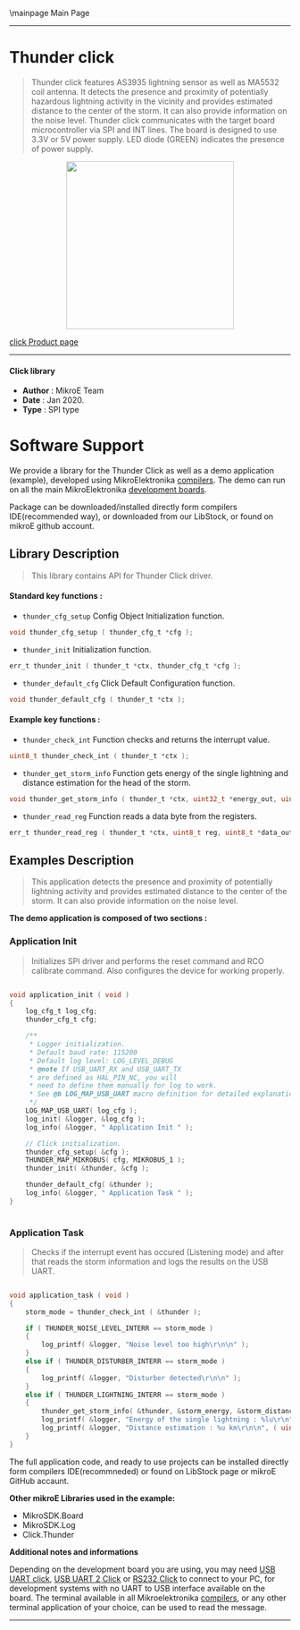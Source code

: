 \mainpage Main Page

---
# Thunder click

> Thunder click features AS3935 lightning sensor as well as MA5532 coil antenna. It detects the presence and proximity of potentially hazardous lightning activity in the vicinity and provides estimated distance to the center of the storm. It can also provide information on the noise level. Thunder click communicates with the target board microcontroller via SPI and INT lines. The board is designed to use 3.3V or 5V power supply. LED diode (GREEN) indicates the presence of power supply.

<p align="center">
  <img src="https://download.mikroe.com/images/click_for_ide/thunder_click.png" height=300px>
</p>


[click Product page](https://www.mikroe.com/thunder-click)

---


#### Click library 

- **Author**        : MikroE Team
- **Date**          : Jan 2020.
- **Type**          : SPI type


# Software Support

We provide a library for the Thunder Click 
as well as a demo application (example), developed using MikroElektronika 
[compilers](https://shop.mikroe.com/compilers). 
The demo can run on all the main MikroElektronika [development boards](https://shop.mikroe.com/development-boards).

Package can be downloaded/installed directly form compilers IDE(recommended way), or downloaded from our LibStock, or found on mikroE github account. 

## Library Description

> This library contains API for Thunder Click driver.

#### Standard key functions :

- `thunder_cfg_setup` Config Object Initialization function.
```c
void thunder_cfg_setup ( thunder_cfg_t *cfg ); 
```

- `thunder_init` Initialization function.
```c
err_t thunder_init ( thunder_t *ctx, thunder_cfg_t *cfg );
```

- `thunder_default_cfg` Click Default Configuration function.
```c
void thunder_default_cfg ( thunder_t *ctx );
```

#### Example key functions :

- `thunder_check_int` Function checks and returns the interrupt value.
```c
uint8_t thunder_check_int ( thunder_t *ctx );
```

- `thunder_get_storm_info` Function gets energy of the single lightning and distance estimation for the head of the storm.
```c
void thunder_get_storm_info ( thunder_t *ctx, uint32_t *energy_out, uint8_t *distance_out );
```

- `thunder_read_reg` Function reads a data byte from the registers.
```c
err_t thunder_read_reg ( thunder_t *ctx, uint8_t reg, uint8_t *data_out );
```

## Examples Description

> This application detects the presence and proximity of potentially 
lightning activity and provides estimated distance to the center of the storm. 
It can also provide information on the noise level.

**The demo application is composed of two sections :**

### Application Init 

> Initializes SPI driver and performs the reset command and RCO calibrate command. Also configures the device for working properly.

```c

void application_init ( void )
{
    log_cfg_t log_cfg;
    thunder_cfg_t cfg;

    /** 
     * Logger initialization.
     * Default baud rate: 115200
     * Default log level: LOG_LEVEL_DEBUG
     * @note If USB_UART_RX and USB_UART_TX 
     * are defined as HAL_PIN_NC, you will 
     * need to define them manually for log to work. 
     * See @b LOG_MAP_USB_UART macro definition for detailed explanation.
     */
    LOG_MAP_USB_UART( log_cfg );
    log_init( &logger, &log_cfg );
    log_info( &logger, " Application Init " );

    // Click initialization.
    thunder_cfg_setup( &cfg );
    THUNDER_MAP_MIKROBUS( cfg, MIKROBUS_1 );
    thunder_init( &thunder, &cfg );

    thunder_default_cfg( &thunder );
    log_info( &logger, " Application Task " );
}
  
```

### Application Task

> Checks if the interrupt event has occured (Listening mode) and after that reads the storm information and logs the results on the USB UART.

```c

void application_task ( void )
{
    storm_mode = thunder_check_int ( &thunder );

    if ( THUNDER_NOISE_LEVEL_INTERR == storm_mode )
    {
        log_printf( &logger, "Noise level too high\r\n\n" );
    }
    else if ( THUNDER_DISTURBER_INTERR == storm_mode )
    {
        log_printf( &logger, "Disturber detected\r\n\n" );
    }
    else if ( THUNDER_LIGHTNING_INTERR == storm_mode )
    {
        thunder_get_storm_info( &thunder, &storm_energy, &storm_distance );
        log_printf( &logger, "Energy of the single lightning : %lu\r\n", storm_energy );
        log_printf( &logger, "Distance estimation : %u km\r\n\n", ( uint16_t ) storm_distance );
    }
} 

``` 

The full application code, and ready to use projects can be  installed directly form compilers IDE(recommneded) or found on LibStock page or mikroE GitHub accaunt.

**Other mikroE Libraries used in the example:** 

- MikroSDK.Board
- MikroSDK.Log
- Click.Thunder

**Additional notes and informations**

Depending on the development board you are using, you may need 
[USB UART click](https://shop.mikroe.com/usb-uart-click), 
[USB UART 2 Click](https://shop.mikroe.com/usb-uart-2-click) or 
[RS232 Click](https://shop.mikroe.com/rs232-click) to connect to your PC, for 
development systems with no UART to USB interface available on the board. The 
terminal available in all Mikroelektronika 
[compilers](https://shop.mikroe.com/compilers), or any other terminal application 
of your choice, can be used to read the message.



---

